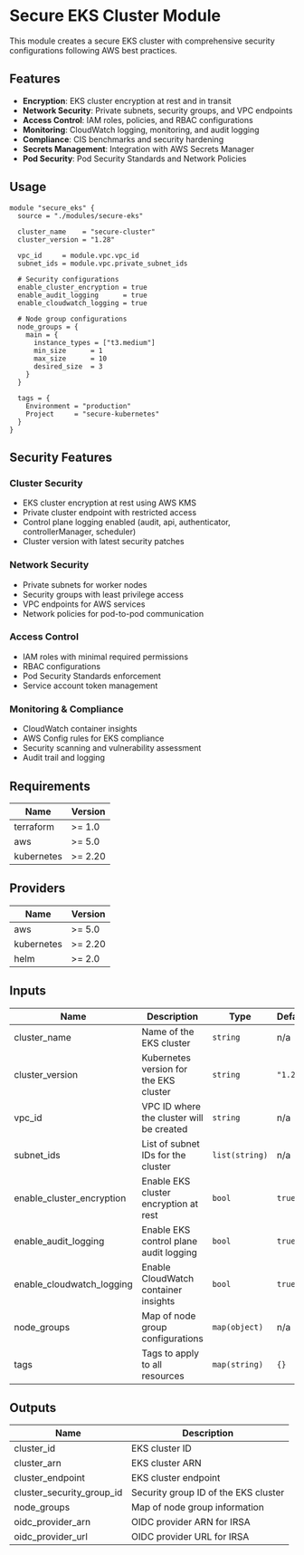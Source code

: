 # Secure EKS Cluster Module

This module creates a secure EKS cluster with comprehensive security configurations following AWS best practices.

## Features

- **Encryption**: EKS cluster encryption at rest and in transit
- **Network Security**: Private subnets, security groups, and VPC endpoints
- **Access Control**: IAM roles, policies, and RBAC configurations
- **Monitoring**: CloudWatch logging, monitoring, and audit logging
- **Compliance**: CIS benchmarks and security hardening
- **Secrets Management**: Integration with AWS Secrets Manager
- **Pod Security**: Pod Security Standards and Network Policies

## Usage

```hcl
module "secure_eks" {
  source = "./modules/secure-eks"

  cluster_name    = "secure-cluster"
  cluster_version = "1.28"
  
  vpc_id     = module.vpc.vpc_id
  subnet_ids = module.vpc.private_subnet_ids
  
  # Security configurations
  enable_cluster_encryption = true
  enable_audit_logging      = true
  enable_cloudwatch_logging = true
  
  # Node group configurations
  node_groups = {
    main = {
      instance_types = ["t3.medium"]
      min_size      = 1
      max_size      = 10
      desired_size  = 3
    }
  }
  
  tags = {
    Environment = "production"
    Project     = "secure-kubernetes"
  }
}
```

## Security Features

### Cluster Security
- EKS cluster encryption at rest using AWS KMS
- Private cluster endpoint with restricted access
- Control plane logging enabled (audit, api, authenticator, controllerManager, scheduler)
- Cluster version with latest security patches

### Network Security
- Private subnets for worker nodes
- Security groups with least privilege access
- VPC endpoints for AWS services
- Network policies for pod-to-pod communication

### Access Control
- IAM roles with minimal required permissions
- RBAC configurations
- Pod Security Standards enforcement
- Service account token management

### Monitoring & Compliance
- CloudWatch container insights
- AWS Config rules for EKS compliance
- Security scanning and vulnerability assessment
- Audit trail and logging

## Requirements

| Name | Version |
|------|---------|
| terraform | >= 1.0 |
| aws | >= 5.0 |
| kubernetes | >= 2.20 |

## Providers

| Name | Version |
|------|---------|
| aws | >= 5.0 |
| kubernetes | >= 2.20 |
| helm | >= 2.0 |

## Inputs

| Name | Description | Type | Default | Required |
|------|-------------|------|---------|:--------:|
| cluster_name | Name of the EKS cluster | `string` | n/a | yes |
| cluster_version | Kubernetes version for the EKS cluster | `string` | `"1.28"` | no |
| vpc_id | VPC ID where the cluster will be created | `string` | n/a | yes |
| subnet_ids | List of subnet IDs for the cluster | `list(string)` | n/a | yes |
| enable_cluster_encryption | Enable EKS cluster encryption at rest | `bool` | `true` | no |
| enable_audit_logging | Enable EKS control plane audit logging | `bool` | `true` | no |
| enable_cloudwatch_logging | Enable CloudWatch container insights | `bool` | `true` | no |
| node_groups | Map of node group configurations | `map(object)` | n/a | yes |
| tags | Tags to apply to all resources | `map(string)` | `{}` | no |

## Outputs

| Name | Description |
|------|-------------|
| cluster_id | EKS cluster ID |
| cluster_arn | EKS cluster ARN |
| cluster_endpoint | EKS cluster endpoint |
| cluster_security_group_id | Security group ID of the EKS cluster |
| node_groups | Map of node group information |
| oidc_provider_arn | OIDC provider ARN for IRSA |
| oidc_provider_url | OIDC provider URL for IRSA |
